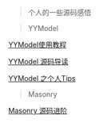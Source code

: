 > 个人的一些源码感悟


> YYModel

[YYModel使用教程](http://www.jianshu.com/p/79f52e42840f)  

[YYModel 源码导读](http://www.jianshu.com/p/8abff9365fec)  

[YYModel 之个人Tips](http://www.jianshu.com/p/ae301793323a)  

> Masonry

[Masonry 源码进阶](http://www.jianshu.com/p/51ecef88e5fe)  
